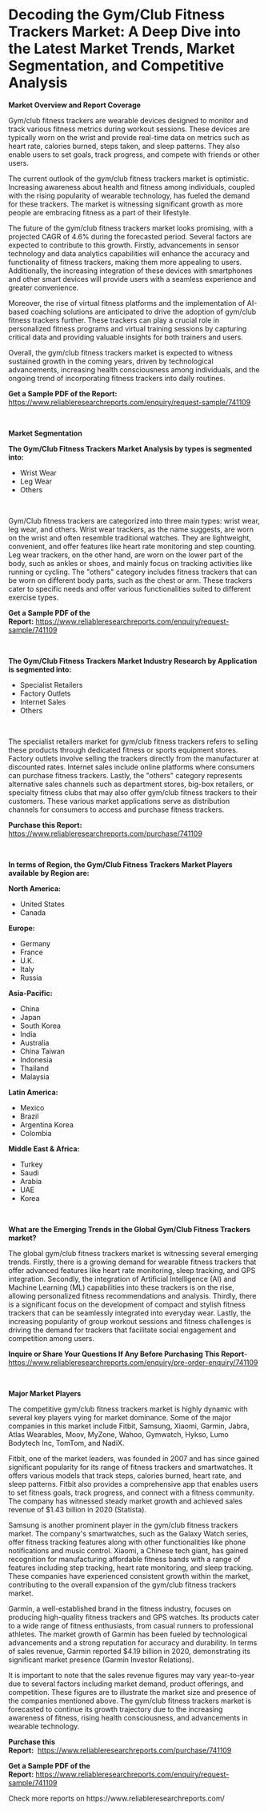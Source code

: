<p><h1>Decoding the Gym/Club Fitness Trackers Market: A Deep Dive into the Latest Market Trends, Market Segmentation, and Competitive Analysis</h1></p><p><strong>Market Overview and Report Coverage</strong></p>
<p><p>Gym/club fitness trackers are wearable devices designed to monitor and track various fitness metrics during workout sessions. These devices are typically worn on the wrist and provide real-time data on metrics such as heart rate, calories burned, steps taken, and sleep patterns. They also enable users to set goals, track progress, and compete with friends or other users.</p><p>The current outlook of the gym/club fitness trackers market is optimistic. Increasing awareness about health and fitness among individuals, coupled with the rising popularity of wearable technology, has fueled the demand for these trackers. The market is witnessing significant growth as more people are embracing fitness as a part of their lifestyle.</p><p>The future of the gym/club fitness trackers market looks promising, with a projected CAGR of 4.6% during the forecasted period. Several factors are expected to contribute to this growth. Firstly, advancements in sensor technology and data analytics capabilities will enhance the accuracy and functionality of fitness trackers, making them more appealing to users. Additionally, the increasing integration of these devices with smartphones and other smart devices will provide users with a seamless experience and greater convenience.</p><p>Moreover, the rise of virtual fitness platforms and the implementation of AI-based coaching solutions are anticipated to drive the adoption of gym/club fitness trackers further. These trackers can play a crucial role in personalized fitness programs and virtual training sessions by capturing critical data and providing valuable insights for both trainers and users.</p><p>Overall, the gym/club fitness trackers market is expected to witness sustained growth in the coming years, driven by technological advancements, increasing health consciousness among individuals, and the ongoing trend of incorporating fitness trackers into daily routines.</p></p>
<p><strong>Get a Sample PDF of the Report:</strong> <a href="https://www.reliableresearchreports.com/enquiry/request-sample/741109">https://www.reliableresearchreports.com/enquiry/request-sample/741109</a></p>
<p>&nbsp;</p>
<p><strong>Market Segmentation</strong></p>
<p><strong>The Gym/Club Fitness Trackers Market Analysis by types is segmented into:</strong></p>
<p><ul><li>Wrist Wear</li><li>Leg Wear</li><li>Others</li></ul></p>
<p>&nbsp;</p>
<p><p>Gym/Club fitness trackers are categorized into three main types: wrist wear, leg wear, and others. Wrist wear trackers, as the name suggests, are worn on the wrist and often resemble traditional watches. They are lightweight, convenient, and offer features like heart rate monitoring and step counting. Leg wear trackers, on the other hand, are worn on the lower part of the body, such as ankles or shoes, and mainly focus on tracking activities like running or cycling. The "others" category includes fitness trackers that can be worn on different body parts, such as the chest or arm. These trackers cater to specific needs and offer various functionalities suited to different exercise types.</p></p>
<p><strong>Get a Sample PDF of the Report:</strong>&nbsp;<a href="https://www.reliableresearchreports.com/enquiry/request-sample/741109">https://www.reliableresearchreports.com/enquiry/request-sample/741109</a></p>
<p>&nbsp;</p>
<p><strong>The Gym/Club Fitness Trackers Market Industry Research by Application is segmented into:</strong></p>
<p><ul><li>Specialist Retailers</li><li>Factory Outlets</li><li>Internet Sales</li><li>Others</li></ul></p>
<p>&nbsp;</p>
<p><p>The specialist retailers market for gym/club fitness trackers refers to selling these products through dedicated fitness or sports equipment stores. Factory outlets involve selling the trackers directly from the manufacturer at discounted rates. Internet sales include online platforms where consumers can purchase fitness trackers. Lastly, the "others" category represents alternative sales channels such as department stores, big-box retailers, or specialty fitness clubs that may also offer gym/club fitness trackers to their customers. These various market applications serve as distribution channels for consumers to access and purchase fitness trackers.</p></p>
<p><strong>Purchase this Report:</strong>&nbsp; <a href="https://www.reliableresearchreports.com/purchase/741109">https://www.reliableresearchreports.com/purchase/741109</a></p>
<p>&nbsp;</p>
<p><strong>In terms of Region, the Gym/Club Fitness Trackers Market Players available by Region are:</strong></p>
<p>
    <p> <strong> North America: </strong>
        <ul>
            <li>United States</li>
            <li>Canada</li>
        </ul>
        </p> 
    <p> <strong> Europe: </strong>
        <ul>
            <li>Germany</li>
            <li>France</li>
            <li>U.K.</li>
            <li>Italy</li>
            <li>Russia</li>
        </ul>
        </p> 
    <p> <strong> Asia-Pacific: </strong>
        <ul>
            <li>China</li>
            <li>Japan</li>
            <li>South Korea</li>
            <li>India</li>
            <li>Australia</li>
            <li>China Taiwan</li>
            <li>Indonesia</li>
            <li>Thailand</li>
            <li>Malaysia</li>
        </ul>
        </p> 
    <p> <strong> Latin America: </strong>
        <ul>
            <li>Mexico</li>
            <li>Brazil</li>
            <li>Argentina Korea</li>
            <li>Colombia</li>
        </ul>
        </p> 
    <p> <strong> Middle East & Africa: </strong>
        <ul>
            <li>Turkey</li>
            <li>Saudi</li>
            <li>Arabia</li>
            <li>UAE</li>
            <li>Korea</li>
        </ul>
    </p>
    </p>
<p>&nbsp;</p>
<p><strong>What are the Emerging Trends in the Global Gym/Club Fitness Trackers market?</strong></p>
<p><p>The global gym/club fitness trackers market is witnessing several emerging trends. Firstly, there is a growing demand for wearable fitness trackers that offer advanced features like heart rate monitoring, sleep tracking, and GPS integration. Secondly, the integration of Artificial Intelligence (AI) and Machine Learning (ML) capabilities into these trackers is on the rise, allowing personalized fitness recommendations and analysis. Thirdly, there is a significant focus on the development of compact and stylish fitness trackers that can be seamlessly integrated into everyday wear. Lastly, the increasing popularity of group workout sessions and fitness challenges is driving the demand for trackers that facilitate social engagement and competition among users.</p></p>
<p><strong>Inquire or Share Your Questions If Any Before Purchasing This Report</strong>- <a href="https://www.reliableresearchreports.com/enquiry/pre-order-enquiry/741109">https://www.reliableresearchreports.com/enquiry/pre-order-enquiry/741109</a></p>
<p>&nbsp;</p>
<p><strong>Major Market Players</strong></p>
<p><p>The competitive gym/club fitness trackers market is highly dynamic with several key players vying for market dominance. Some of the major companies in this market include Fitbit, Samsung, Xiaomi, Garmin, Jabra, Atlas Wearables, Moov, MyZone, Wahoo, Gymwatch, Hykso, Lumo Bodytech Inc, TomTom, and NadiX.</p><p>Fitbit, one of the market leaders, was founded in 2007 and has since gained significant popularity for its range of fitness trackers and smartwatches. It offers various models that track steps, calories burned, heart rate, and sleep patterns. Fitbit also provides a comprehensive app that enables users to set fitness goals, track progress, and connect with a fitness community. The company has witnessed steady market growth and achieved sales revenue of $1.43 billion in 2020 (Statista).</p><p>Samsung is another prominent player in the gym/club fitness trackers market. The company's smartwatches, such as the Galaxy Watch series, offer fitness tracking features along with other functionalities like phone notifications and music control. Xiaomi, a Chinese tech giant, has gained recognition for manufacturing affordable fitness bands with a range of features including step tracking, heart rate monitoring, and sleep tracking. These companies have experienced consistent growth within the market, contributing to the overall expansion of the gym/club fitness trackers market.</p><p>Garmin, a well-established brand in the fitness industry, focuses on producing high-quality fitness trackers and GPS watches. Its products cater to a wide range of fitness enthusiasts, from casual runners to professional athletes. The market growth of Garmin has been fueled by technological advancements and a strong reputation for accuracy and durability. In terms of sales revenue, Garmin reported $4.19 billion in 2020, demonstrating its significant market presence (Garmin Investor Relations).</p><p>It is important to note that the sales revenue figures may vary year-to-year due to several factors including market demand, product offerings, and competition. These figures are to illustrate the market size and presence of the companies mentioned above. The gym/club fitness trackers market is forecasted to continue its growth trajectory due to the increasing awareness of fitness, rising health consciousness, and advancements in wearable technology.</p></p>
<p><strong>Purchase this Report:</strong>&nbsp;&nbsp;<a href="https://www.reliableresearchreports.com/purchase/741109">https://www.reliableresearchreports.com/purchase/741109</a></p>
<p></p>
<p><strong>Get a Sample PDF of the Report:</strong>&nbsp;<a href="https://www.reliableresearchreports.com/enquiry/request-sample/741109">https://www.reliableresearchreports.com/enquiry/request-sample/741109</a></p>
<p>Check more reports on https://www.reliableresearchreports.com/</p>